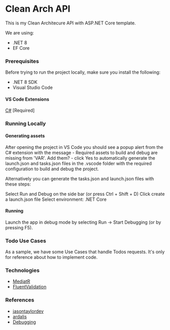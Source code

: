 # Clean Arch API

This is my Clean Architecure API with ASP.NET Core template.

We are using:

- .NET 8
- EF Core

### Prerequisites

Before trying to run the project locally, make sure you install the following:

- .NET 8 SDK
- Visual Studio Code

#### VS Code Extensions

[C#](https://marketplace.visualstudio.com/items?itemName=ms-dotnettools.csharp) [Required]

### Running Locally

#### Generating assets

After opening the project in VS Code you should see a popup alert from the C# extension with the message - Required assets to build and debug are missing from 'VAR'. Add them? - click Yes to automatically generate the launch.json and tasks.json files in the .vscode folder with the required configuration to build and debug the project.

Alternatively you can generate the tasks.json and launch.json files with these steps:

Select Run and Debug on the side bar (or press Ctrl + Shift + D)
Click create a launch.json file
Select environment: .NET Core

#### Running

Launch the app in debug mode by selecting Run -> Start Debugging (or by pressing F5).

### Todo Use Cases 

As a sample, we have some Use Cases that handle Todos requests. It's only for reference about how to implement code.

### Technologies

- [MediatR](https://github.com/jbogard/MediatR)
- [FluentValidation](https://github.com/FluentValidation)

### References

- [jasontaylordev](https://github.com/jasontaylordev/CleanArchitecture/tree/main)
- [ardalis](https://github.com/ardalis/CleanArchitecture/tree/main)
- [Debugging](https://jasonwatmore.com/post/2021/06/24/vs-code-net-debug-a-net-web-app-in-visual-studio-code)